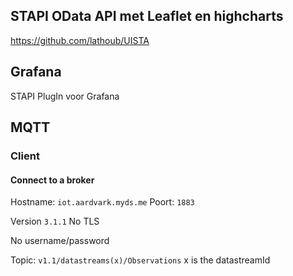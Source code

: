 ## STAPI OData API met Leaflet en highcharts

https://github.com/lathoub/UISTA

## Grafana

STAPI PlugIn voor Grafana

## MQTT

### Client

#### Connect to a broker

Hostname: `iot.aardvark.myds.me`
Poort: `1883`

Version `3.1.1`
No TLS

No username/password

Topic: `v1.1/datastreams(x)/Observations`
x is the datastreamId